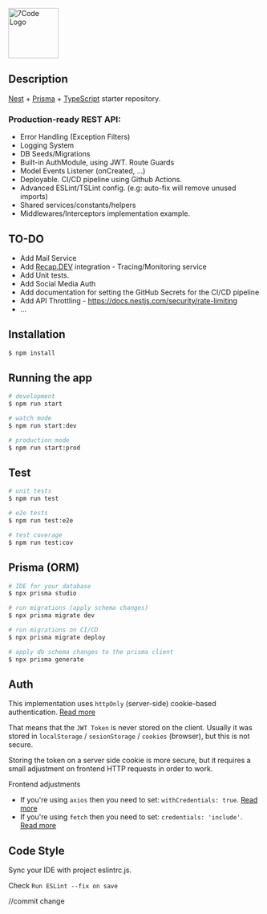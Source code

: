 <p>
  <a href="https://7code.ro/" target="blank"><img src="https://avatars.githubusercontent.com/u/41831998" height="100" alt="7Code Logo" /></a>
</p>

## Description

[Nest](https://github.com/nestjs/nest) + [Prisma](https://github.com/prisma/prisma) + [TypeScript](https://github.com/microsoft/TypeScript) starter repository.

### Production-ready REST API:
* Error Handling (Exception Filters)
* Logging System
* DB Seeds/Migrations
* Built-in AuthModule, using JWT. Route Guards
* Model Events Listener (onCreated, …)
* Deployable. CI/CD pipeline using Github Actions.
* Advanced ESLint/TSLint config. (e.g: auto-fix will remove unused imports)
* Shared services/constants/helpers
* Middlewares/Interceptors implementation example.

## TO-DO
* Add Mail Service 
* Add [Recap.DEV](https://recap.dev/) integration - Tracing/Monitoring service
* Add Unit tests.
* Add Social Media Auth
* Add documentation for setting the GitHub Secrets for the CI/CD pipeline
* Add API Throttling - https://docs.nestjs.com/security/rate-limiting
* ...

## Installation

```bash
$ npm install
```

## Running the app

```bash
# development
$ npm run start

# watch mode
$ npm run start:dev

# production mode
$ npm run start:prod

```

## Test

```bash
# unit tests
$ npm run test

# e2e tests
$ npm run test:e2e

# test coverage
$ npm run test:cov
```

## Prisma (ORM)
```bash
# IDE for your database
$ npx prisma studio 

# run migrations (apply schema changes)
$ npx prisma migrate dev

# run migrations on CI/CD
$ npx prisma migrate deploy

# apply db schema changes to the prisma client
$ npx prisma generate
```


## Auth
This implementation uses `httpOnly` (server-side) cookie-based authentication. [Read more](https://dev.to/guillerbr/authentication-cookies-http-http-only-jwt-reactjs-context-api-and-node-on-backend-industry-structure-3f8e)

That means that the `JWT Token` is never stored on the client. 
Usually it was stored in `localStorage` / `sesionStorage` / `cookies` (browser), but this is not secure. 

Storing the token on a server side cookie is more secure, but it requires a small adjustment on frontend HTTP requests in order to work.

Frontend adjustments
* If you're using `axios` then you need to set: `withCredentials: true`. [Read more](https://flaviocopes.com/axios-credentials/)
* If you're using `fetch` then you need to set: `credentials: 'include'`. [Read more](https://github.com/github/fetch#sending-cookies)


## Code Style
Sync your IDE with project eslintrc.js. 

Check `Run ESLint --fix on save`

//commit change